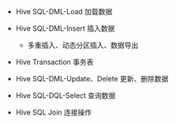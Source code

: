 + Hive SQL-DML-Load 加载数据
+ Hive SQL-DML-Insert 插入数据
	+ 多重插入、动态分区插入、数据导出

+ Hive Transaction 事务表
+ Hive SQL-DML-Update、Delete 更新、删除数据
+ Hive SQL-DQL-Select 查询数据
+ Hive SQL Join 连接操作
